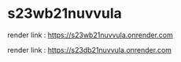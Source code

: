 # s23wb21nuvvula

render link : https://s23wb21nuvvula.onrender.com

render link : https://s23db21nuvvula.onrender.com

